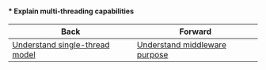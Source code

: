 #### * Explain multi-threading capabilities



| Back | Forward |
|---|---|
| [Understand single-thread model](/ua/junior/nodejs/understand-singlethreaded-model.md)  | [Understand middleware purpose](/ua/junior/nodejs/what-is-middleware.md) |